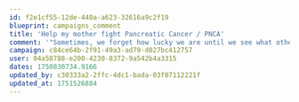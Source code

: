 ```yaml
---
id: f2e1cf55-12de-440a-a623-32616a9c2f19
blueprint: campaigns_comment
title: 'Help my mother fight Pancreatic Cancer / PNCA'
comment: '"Sometimes, we forget how lucky we are until we see what others are going through. I''m glad I could contribute to such a meaningful initiative. Please keep up the beautiful work — it’s truly needed."'
campaign: c84ce64b-2f91-49a3-ad79-d027bc412757
user: 04a58788-e200-4230-8372-9a542b4a3315
dates: 1750830734.9166
updated_by: c30333a2-2ffc-4dc1-bada-03f07112221f
updated_at: 1751526884
---
```

